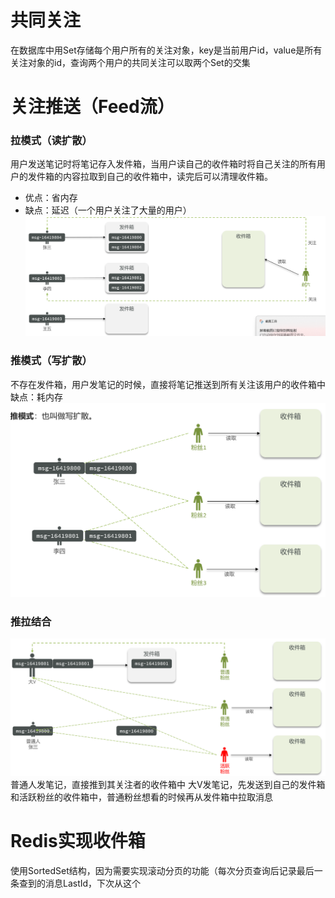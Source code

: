 # 共同关注
在数据库中用Set存储每个用户所有的关注对象，key是当前用户id，value是所有关注对象的id，查询两个用户的共同关注可以取两个Set的交集

# 关注推送（Feed流）

### 拉模式（读扩散）
用户发送笔记时将笔记存入发件箱，当用户读自己的收件箱时将自己关注的所有用户的发件箱的内容拉取到自己的收件箱中，读完后可以清理收件箱。
- 优点：省内存
- 缺点：延迟（一个用户关注了大量的用户）
![输入图片说明](/imgs/2025-04-15/5AQMkiBCmr1VhTMD.png)

### 推模式（写扩散）
不存在发件箱，用户发笔记的时候，直接将笔记推送到所有关注该用户的收件箱中
缺点：耗内存
![输入图片说明](/imgs/2025-04-15/XyQsmDd7pRLU90D1.png)

### 推拉结合
![输入图片说明](/imgs/2025-04-15/WPpfQnrTGRfoVTud.png)
普通人发笔记，直接推到其关注者的收件箱中
大V发笔记，先发送到自己的发件箱和活跃粉丝的收件箱中，普通粉丝想看的时候再从发件箱中拉取消息


# Redis实现收件箱
使用SortedSet结构，因为需要实现滚动分页的功能（每次分页查询后记录最后一条查到的消息LastId，下次从这个
<!--stackedit_data:
eyJoaXN0b3J5IjpbLTExNTU3MDE2NzYsLTkwNTk3NjM0OCwtMT
g5MTU3ODk0NCwtMTg3NDUxNjY1NSwtNzg3MjI3OTA4XX0=
-->
